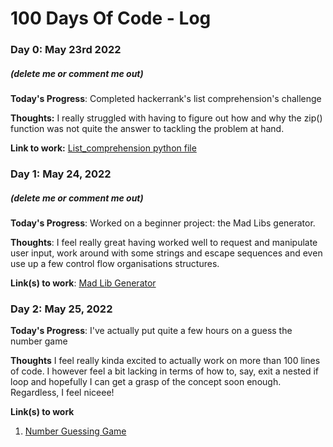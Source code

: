 # 100 Days Of Code - Log

### Day 0: May 23rd 2022 
##### (delete me or comment me out)

**Today's Progress**: Completed hackerrank's list comprehension's challenge

**Thoughts:** I really struggled with having to figure out how and why the zip() function was not quite the answer to tackling the problem at hand.

**Link to work:** [List_comprehension python file](https://github.com/shawnkiplagat69/Day-0-of-100days-of-code)

### Day 1: May 24, 2022
##### (delete me or comment me out)

**Today's Progress**: Worked on a beginner project: the Mad Libs generator.

**Thoughts**: I feel really great having worked well to request and manipulate user input, work around with some strings and escape sequences and even use up a few control flow organisations structures.

**Link(s) to work**: [Mad Lib Generator](https://github.com/shawnkiplagat69/Day-1-of-100daysofcode)


### Day 2: May 25, 2022

**Today's Progress**: I've actually put quite a few hours on a guess the number game

**Thoughts** I feel really kinda excited to actually work on more than 100 lines of code. I however feel a bit lacking in terms of how to, say, exit a nested if loop and hopefully I can get a grasp of the concept soon enough. Regardless, I feel niceee!

**Link(s) to work**
1. [Number Guessing Game](https://github.com/shawnkiplagat69/Day-2-of-100daysofcode)

